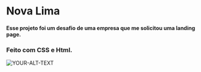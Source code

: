 # Nova Lima 

#### Esse projeto foi um desafio de uma empresa que me solicitou uma landing page.
### Feito com CSS e Html.

<picture>
 <source media="(prefers-color-scheme: dark)" srcset="C:\Users\nike_\OneDrive\projetos\novalima">
 <source media="(prefers-color-scheme: light)" srcset="C:\Users\nike_\OneDrive\projetos\novalima">
 <img alt="YOUR-ALT-TEXT" src="C:\Users\nike_\OneDrive\projetos\novalima">
</picture>

